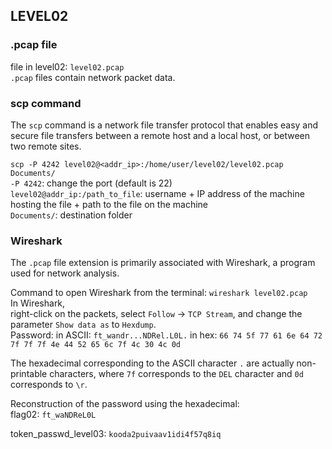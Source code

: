 ## LEVEL02  
  
### .pcap file  
file in level02: `level02.pcap`  
`.pcap` files contain network packet data.    
  
### scp command  
The `scp` command is a network file transfer protocol that enables easy and secure file transfers between a remote host and a local host, or between two remote sites.  
  
`scp -P 4242 level02@<addr_ip>:/home/user/level02/level02.pcap Documents/`  
`-P 4242`: change the port (default is 22)  
`level02@addr_ip:/path_to_file`: username + IP address of the machine hosting the file + path to the file on the machine  
`Documents/`: destination folder  
  
### Wireshark  
The `.pcap` file extension is primarily associated with Wireshark, a program used for network analysis.  
  
Command to open Wireshark from the terminal: `wireshark level02.pcap`  
In Wireshark,   
right-click on the packets, select `Follow` -> `TCP Stream`, and change the parameter `Show data as` to `Hexdump`.  
Password: in ASCII: `ft_wandr...NDRel.L0L.` in hex: `66 74 5f 77 61 6e 64 72 7f 7f 7f 4e 44 52 65 6c 7f 4c 30 4c 0d`  
  
The hexadecimal corresponding to the ASCII character `.` are actually non-printable characters, where `7f` corresponds to the `DEL` character and `0d` corresponds to `\r`.  
  
Reconstruction of the password using the hexadecimal:  
flag02: `ft_waNDReL0L`  
  
token_passwd_level03: `kooda2puivaav1idi4f57q8iq`  

